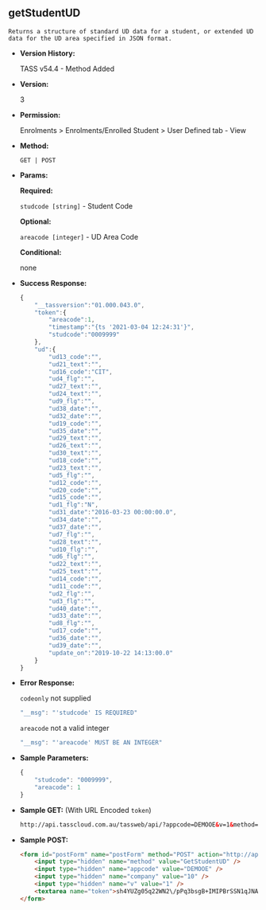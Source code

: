 **getStudentUD**
----
	Returns a structure of standard UD data for a student, or extended UD data for the UD area specified in JSON format.

* **Version History:**

	TASS v54.4 - Method Added

* **Version:**

	3

* **Permission:**

    Enrolments > Enrolments/Enrolled Student > User Defined tab - View

* **Method:**

	`GET | POST`
  
* **Params:**

   **Required:**
 
	`studcode [string]` - Student Code                    

   **Optional:**

	`areacode [integer]` - UD Area Code

   **Conditional:**

	none

* **Success Response:**

    ```javascript
	{
		"__tassversion":"01.000.043.0",
		"token":{
			"areacode":1,
			"timestamp":"{ts '2021-03-04 12:24:31'}",
			"studcode":"0009999"
		},
		"ud":{
			"ud13_code":"",
			"ud21_text":"",
			"ud16_code":"CIT",
			"ud4_flg":"",
			"ud27_text":"",
			"ud24_text":"",
			"ud9_flg":"",
			"ud38_date":"",
			"ud32_date":"",
			"ud19_code":"",
			"ud35_date":"",
			"ud29_text":"",
			"ud26_text":"",
			"ud30_text":"",
			"ud18_code":"",
			"ud23_text":"",
			"ud5_flg":"",
			"ud12_code":"",
			"ud20_code":"",
			"ud15_code":"",
			"ud1_flg":"N",
			"ud31_date":"2016-03-23 00:00:00.0",
			"ud34_date":"",
			"ud37_date":"",
			"ud7_flg":"",
			"ud28_text":"",
			"ud10_flg":"",
			"ud6_flg":"",
			"ud22_text":"",
			"ud25_text":"",
			"ud14_code":"",
			"ud11_code":"",
			"ud2_flg":"",
			"ud3_flg":"",
			"ud40_date":"",
			"ud33_date":"",
			"ud8_flg":"",
			"ud17_code":"",
			"ud36_date":"",
			"ud39_date":"",
			"update_on":"2019-10-22 14:13:00.0"
		}
	}
    ```
 
* **Error Response:**

    `codeonly` not supplied
    ```javascript
    "__msg": "'studcode' IS REQUIRED"
    ```

    `areacode` not a valid integer
    ```javascript
    "__msg": "'areacode' MUST BE AN INTEGER"
    ```
    
* **Sample Parameters:**

	```javascript
	{
		"studcode": "0009999",
		"areacode": 1
	}
	```

* **Sample GET:** (With URL Encoded `token`)

	```HTML
	http://api.tasscloud.com.au/tassweb/api/?appcode=DEMOOE&v=1&method=GetStudentUD&token=sh4YUZg05q22WN2%2FpPq3bsgB%2BIMIPBrSSN1qJNA5BJQ%3D&company=10
	```
  
* **Sample POST:**

	```HTML
	<form id="postForm" name="postForm" method="POST" action="http://api.tasscloud.com.au/tassweb/api/">
		<input type="hidden" name="method" value="GetStudentUD" />
		<input type="hidden" name="appcode" value="DEMOOE" />
		<input type="hidden" name="company" value="10" />
		<input type="hidden" name="v" value="1" />
		<textarea name="token">sh4YUZg05q22WN2\/pPq3bsgB+IMIPBrSSN1qJNA5BJQ=</textarea>
	</form>
	```
